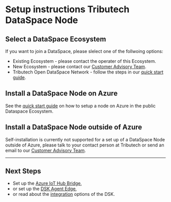 # Setup instructions Tributech DataSpace Node

## Select a DataSpace Ecosystem

If you want to join a DataSpace, please slelect one of the follwoing options:

- Existing Ecosystem - please contact the operater of this Ecosystem.
- New Ecosystem - please contact our [Customer Advisory Team](mailto:customer-advisory@tributech.io).
- Tributech Open DataSpace Network - follow the steps in our [quick start guide](../../quickstart/install-owner-node.md).

## Install a DataSpace Node on Azure

See the [quick start guide](../../quickstart/install-owner-node.md) on how to setup a node on Azure in the public Dataspace Ecosystem.

## Install a DataSpace Node outside of Azure

Self-installation is currently not supported for a set up of a DataSpace Node outside of Azure, please talk to your contact person at Tributech or send an email to our [Customer Advisory Team](mailto:customer-advisory@tributech.io).

---

## Next Steps

- Set up the [Azure IoT Hub Bridge](../iot-hub-bridge/iot-hub-bridge.md),
- or set up the [DSK Agent Edge](../agent/setup-options.md),
- or read about the [integration](../../integration/overview.md) options of the DSK.
